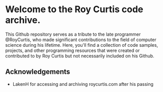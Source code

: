 # Welcome to the Roy Curtis code archive.
This Github repository serves as a tribute to the late programmer @RoyCurtis, who made significant contributions to the field of computer science during his lifetime. Here, you'll find a collection of code samples, projects, and other programming resources that were created or contributed to by Roy Curtis but not necessarily included on his Github.

## Acknowledgements
* LakenH for accessing and archiving roycurtis.com after his passing
